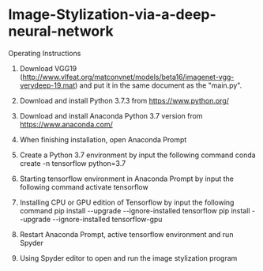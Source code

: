 # Image-Stylization-via-a-deep-neural-network
Operating Instructions

1. Download VGG19 (http://www.vlfeat.org/matconvnet/models/beta16/imagenet-vgg-verydeep-19.mat) and put it in the same document as the "main.py".

2. Download and install Python 3.7.3 from https://www.python.org/

3. Download and install Anaconda Python 3.7 version from https://www.anaconda.com/

4. When finishing installation, open Anaconda Prompt

5. Create a Python 3.7 environment by input the following command	conda create -n tensorflow python=3.7

6. Starting tensorflow environment in Anaconda Prompt by input the following command
	activate tensorflow

7. Installing CPU or GPU edition of Tensorflow by input the following command
	pip install --upgrade --ignore-installed tensorflow
	pip install --upgrade --ignore-installed tensorflow-gpu

8. Restart Anaconda Prompt, active tensorflow environment and run Spyder

9. Using Spyder editor to open and run the image stylization program 
